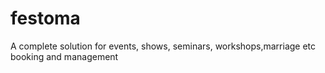 # festoma
A complete solution for events, shows, seminars, workshops,marriage etc booking and management
